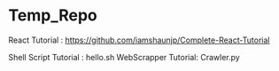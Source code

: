 # Temp_Repo
React Tutorial : https://github.com/iamshaunjp/Complete-React-Tutorial

Shell Script Tutorial : hello.sh
WebScrapper Tutorial: Crawler.py
